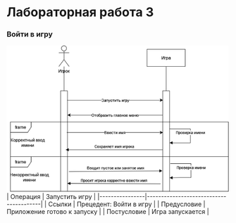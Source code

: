 # Лабораторная работа 3
### Войти в игру
![1](images/3_1.png)
| Операция       | Запустить игру             |
|----------------|----------------------------------------|
| Ссылки         | Прецедент: Войти в игру                |
| Предусловие    | Приложение готово к запуску                   |
| Постусловие    | Игра запускается   |